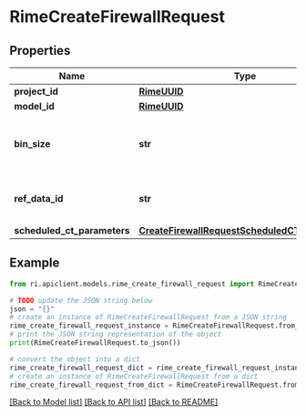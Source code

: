 # RimeCreateFirewallRequest


## Properties

Name | Type | Description | Notes
------------ | ------------- | ------------- | -------------
**project_id** | [**RimeUUID**](RimeUUID.md) |  | [optional] 
**model_id** | [**RimeUUID**](RimeUUID.md) |  | [optional] 
**bin_size** | **str** | Duration of each bin size of continuous tests. | 
**ref_data_id** | **str** | Uniquely specifies a reference data set. | 
**scheduled_ct_parameters** | [**CreateFirewallRequestScheduledCTParameters**](CreateFirewallRequestScheduledCTParameters.md) |  | [optional] 

## Example

```python
from ri.apiclient.models.rime_create_firewall_request import RimeCreateFirewallRequest

# TODO update the JSON string below
json = "{}"
# create an instance of RimeCreateFirewallRequest from a JSON string
rime_create_firewall_request_instance = RimeCreateFirewallRequest.from_json(json)
# print the JSON string representation of the object
print(RimeCreateFirewallRequest.to_json())

# convert the object into a dict
rime_create_firewall_request_dict = rime_create_firewall_request_instance.to_dict()
# create an instance of RimeCreateFirewallRequest from a dict
rime_create_firewall_request_from_dict = RimeCreateFirewallRequest.from_dict(rime_create_firewall_request_dict)
```
[[Back to Model list]](../README.md#documentation-for-models) [[Back to API list]](../README.md#documentation-for-api-endpoints) [[Back to README]](../README.md)

